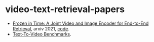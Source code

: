 # video-text-retrieval-papers

- [Frozen in Time: A Joint Video and Image Encoder for End-to-End Retrieval](https://arxiv.org/abs/2104.00650), arxiv 2021, [code](https://github.com/m-bain/frozen-in-time).
- [Text-To-Video Benchmarks](https://paperswithcode.com/task/video-retrieval).
